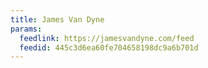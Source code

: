 ```yaml
---
title: James Van Dyne
params:
  feedlink: https://jamesvandyne.com/feed
  feedid: 445c3d6ea60fe704658198dc9a6b701d
---
```

